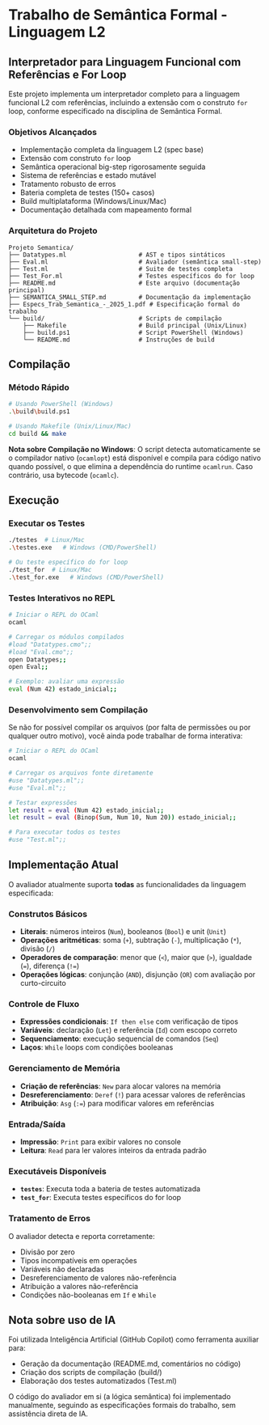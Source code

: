 # Trabalho de Semântica Formal - Linguagem L2

## Interpretador para Linguagem Funcional com Referências e For Loop

Este projeto implementa um interpretador completo para a linguagem funcional L2 com referências, incluindo a extensão com o construto `for` loop, conforme especificado na disciplina de Semântica Formal.

### **Objetivos Alcançados**
- Implementação completa da linguagem L2 (spec base)
- Extensão com construto `for` loop
- Semântica operacional big-step rigorosamente seguida
- Sistema de referências e estado mutável
- Tratamento robusto de erros
- Bateria completa de testes (150+ casos)
- Build multiplataforma (Windows/Linux/Mac)
- Documentação detalhada com mapeamento formal

### **Arquitetura do Projeto**

```
Projeto Semantica/
├── Datatypes.ml                    # AST e tipos sintáticos
├── Eval.ml                         # Avaliador (semântica small-step)
├── Test.ml                         # Suite de testes completa
├── Test_For.ml                     # Testes específicos do for loop
├── README.md                       # Este arquivo (documentação principal)
├── SEMANTICA_SMALL_STEP.md         # Documentação da implementação
├── Especs_Trab_Semantica_-_2025_1.pdf # Especificação formal do trabalho
└── build/                          # Scripts de compilação
    ├── Makefile                    # Build principal (Unix/Linux)
    ├── build.ps1                   # Script PowerShell (Windows)
    └── README.md                   # Instruções de build
```

## Compilação

### Método Rápido

```bash
# Usando PowerShell (Windows)
.\build\build.ps1

# Usando Makefile (Unix/Linux/Mac)
cd build && make
```

**Nota sobre Compilação no Windows**: O script detecta automaticamente se o compilador nativo (`ocamlopt`) está disponível e compila para código nativo quando possível, o que elimina a dependência do runtime `ocamlrun`. Caso contrário, usa bytecode (`ocamlc`).

## Execução

### Executar os Testes

```bash
./testes  # Linux/Mac
.\testes.exe   # Windows (CMD/PowerShell)

# Ou teste específico do for loop
./test_for  # Linux/Mac
.\test_for.exe   # Windows (CMD/PowerShell)
```

### Testes Interativos no REPL

```bash
# Iniciar o REPL do OCaml
ocaml

# Carregar os módulos compilados
#load "Datatypes.cmo";;
#load "Eval.cmo";;
open Datatypes;;
open Eval;;

# Exemplo: avaliar uma expressão
eval (Num 42) estado_inicial;;
```

### Desenvolvimento sem Compilação

Se não for possível compilar os arquivos (por falta de permissões ou por qualquer outro motivo), você ainda pode trabalhar de forma interativa:

```bash
# Iniciar o REPL do OCaml
ocaml

# Carregar os arquivos fonte diretamente
#use "Datatypes.ml";;
#use "Eval.ml";;

# Testar expressões
let result = eval (Num 42) estado_inicial;;
let result = eval (Binop(Sum, Num 10, Num 20)) estado_inicial;;

# Para executar todos os testes
#use "Test.ml";;
```

## Implementação Atual

O avaliador atualmente suporta **todas** as funcionalidades da linguagem especificada:

### Construtos Básicos
- **Literais**: números inteiros (`Num`), booleanos (`Bool`) e unit (`Unit`)
- **Operações aritméticas**: soma (`+`), subtração (`-`), multiplicação (`*`), divisão (`/`)
- **Operadores de comparação**: menor que (`<`), maior que (`>`), igualdade (`=`), diferença (`!=`)
- **Operações lógicas**: conjunção (`AND`), disjunção (`OR`) com avaliação por curto-circuito

### Controle de Fluxo
- **Expressões condicionais**: `If then else` com verificação de tipos
- **Variáveis**: declaração (`Let`) e referência (`Id`) com escopo correto
- **Sequenciamento**: execução sequencial de comandos (`Seq`)
- **Laços**: `While` loops com condições booleanas

### Gerenciamento de Memória
- **Criação de referências**: `New` para alocar valores na memória
- **Desreferenciamento**: `Deref` (`!`) para acessar valores de referências
- **Atribuição**: `Asg` (`:=`) para modificar valores em referências

### Entrada/Saída
- **Impressão**: `Print` para exibir valores no console
- **Leitura**: `Read` para ler valores inteiros da entrada padrão

### Executáveis Disponíveis
- **`testes`**: Executa toda a bateria de testes automatizada
- **`test_for`**: Executa testes específicos do for loop

### Tratamento de Erros
O avaliador detecta e reporta corretamente:
- Divisão por zero
- Tipos incompatíveis em operações
- Variáveis não declaradas
- Desreferenciamento de valores não-referência
- Atribuição a valores não-referência
- Condições não-booleanas em `If` e `While`

## Nota sobre uso de IA

Foi utilizada Inteligência Artificial (GitHub Copilot) como ferramenta auxiliar para:
- Geração da documentação (README.md, comentários no código)
- Criação dos scripts de compilação (build/)
- Elaboração dos testes automatizados (Test.ml)

O código do avaliador em si (a lógica semântica) foi implementado manualmente, seguindo as especificações formais do trabalho, sem assistência direta de IA.
